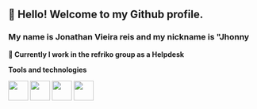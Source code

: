 ## 👋 Hello! Welcome to my Github profile.
### My name is Jonathan Vieira reis and my nickname is "Jhonny

🔭<b> Currently I work in the refriko group as a Helpdesk </b> 

<p><b> Tools and technologies </b> </p>

<img src="https://cdn.jsdelivr.net/gh/devicons/devicon/icons/css3/css3-original.svg" width="40" height="40" /> <img src="https://cdn.jsdelivr.net/gh/devicons/devicon/icons/javascript/javascript-original.svg" width="40" height="40" />
<img src="https://cdn.jsdelivr.net/gh/devicons/devicon/icons/html5/html5-original.svg" width="40" height="40" />
<img src="https://cdn.jsdelivr.net/gh/devicons/devicon/icons/nodejs/nodejs-original-wordmark.svg" width="40" height="40" />

